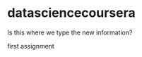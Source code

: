 datasciencecoursera
===================
Is this where we type the new information?

first assignment
